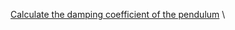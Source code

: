 [Calculate the damping coefficient of the pendulum](https://physics.stackexchange.com/questions/166106/calculate-damping-constant-coefficient) \
